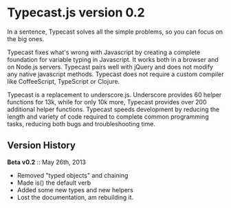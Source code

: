 Typecast.js version 0.2
===========

In a sentence, Typecast solves all the simple problems, so you can focus on the big ones.

Typecast fixes what's wrong with Javascript by creating a complete foundation for variable typing in Javascript. It works both in a browser and on Node.js servers. Typecast pairs well with jQuery and does not modify any native javascript methods. Typecast does not require a custom compiler like CoffeeScript, TypeScript or Clojure. 

Typecast is a replacement to underscore.js. Underscore provides 60 helper functions for 13k, while for only 10k more, Typecast provides over 200 additional helper functions. Typecast speeds development by reducing the length and variety of code required to complete common programming tasks, reducing both bugs and troubleshooting time.


Version History
-----------

**Beta v0.2** :: May 26th, 2013

+ Removed "typed objects" and chaining
+ Made is() the default verb
+ Added some new types and new helpers
+ Lost the documentation, am rebuilding it.
